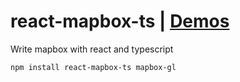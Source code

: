 # react-mapbox-ts | [Demos](http://shadowy.gitee.io/react-mapbox-ts/index.html)

Write mapbox with react and typescript

```
npm install react-mapbox-ts mapbox-gl
```
